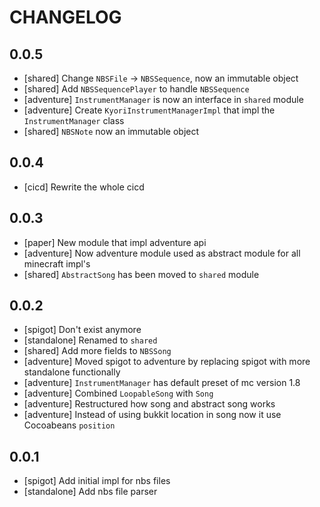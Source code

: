 # CHANGELOG

## 0.0.5
- [shared] Change `NBSFile` -> `NBSSequence`, now an immutable object
- [shared] Add `NBSSequencePlayer` to handle `NBSSequence`
- [adventure] `InstrumentManager` is now an interface in `shared` module
- [adventure] Create `KyoriInstrumentManagerImpl` that impl the `InstrumentManager` class
- [shared] `NBSNote` now an immutable object

## 0.0.4
- [cicd] Rewrite the whole cicd

## 0.0.3
- [paper] New module that impl adventure api
- [adventure] Now adventure module used as abstract module for all minecraft impl's
- [shared] `AbstractSong` has been moved to `shared` module

## 0.0.2
- [spigot] Don't exist anymore
- [standalone] Renamed to `shared`
- [shared] Add more fields to `NBSSong`
- [adventure] Moved spigot to adventure by replacing spigot with more standalone functionally
- [adventure] `InstrumentManager` has default preset of mc version 1.8
- [adventure] Combined `LoopableSong` with `Song`
- [adventure] Restructured how song and abstract song works
- [adventure] Instead of using bukkit location in song now it use Cocoabeans `position`

## 0.0.1
- [spigot] Add initial impl for nbs files
- [standalone] Add nbs file parser